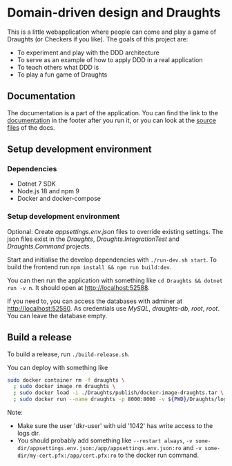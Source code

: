 Domain-driven design and Draughts
==================================
This is a little webapplication where people can come and play a game of Draughts (or Checkers if
you like).
The goals of this project are:
- To experiment and play with the DDD architecture
- To serve as an example of how to apply DDD in a real application
- To teach others what DDD is
- To play a fun game of Draughts


Documentation
--------------
The documentation is a part of the application. You can find the link to the
[documentation](http://localhost:52588/documentation) in the footer after you run it, or you can
look at the [source files](/Draughts/Application/Documentation/Views) of the docs.


Setup development environment
------------------------------
### Dependencies
- Dotnet 7 SDK
- Node.js 18 and npm 9
- Docker and docker-compose

### Setup development environment
Optional: Create _appsettings.env.json_ files to override existing settings.
The json files exist in the _Draughts_, _Draughts.IntegrationTest_ and _Draughts.Command_ projects.

Start and initialise the develop dependencies with `./run-dev.sh start`.
To build the frontend run `npm install && npm run build:dev`.

You can then run the application with something like `cd Draughts && dotnet run -v n`. It should
open at [http://localhost:52588](http://localhost:52588).

If you need to, you can access the databases with adminer at
[http://localhost:52580](http://localhost:52580/?server=draughts-db&username=root).
As credentials use _MySQL_, _draughts-db_, _root_, _root_. You can leave the database empty.


Build a release
----------------
To build a release, run `./build-release.sh`.

You can deploy with something like
``` bash
sudo docker container rm -f draughts \
  ; sudo docker image rm draughts \
  ; sudo docker load -i ./Draughts/publish/docker-image-draughts.tar \
  ; sudo docker run --name draughts -p 8000:8000 -v ${PWD}/Draughts/logs:/app/logs:z draughts
```
Note:
- Make sure the user 'dkr-user' with uid '1042' has write access to the logs dir.
- You should probably add something like `--restart always`,
  `-v some-dir/appsettings.env.json:/app/appsettings.env.json:ro` and
  `-v some-dir/my-cert.pfx:/app/cert.pfx:ro` to the docker run command.
